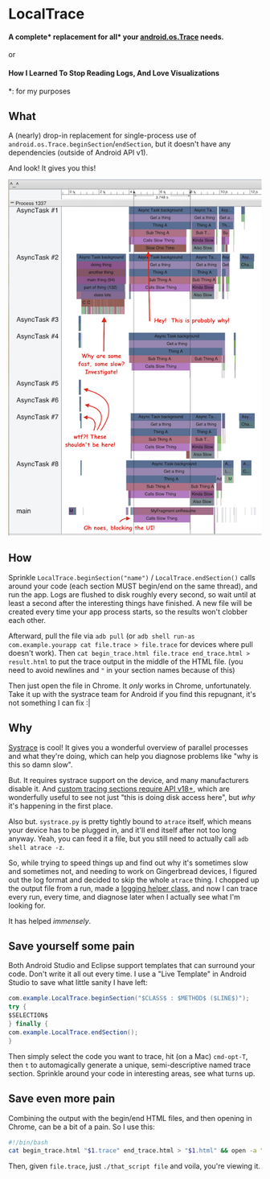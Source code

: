 # LocalTrace
#### A complete* replacement for all* your [android.os.Trace](https://developer.android.com/reference/android/os/Trace.html) needs.
or
#### How I Learned To Stop Reading Logs, And Love Visualizations

*: for my purposes

## What
A (nearly) drop-in replacement for single-process use of `android.os.Trace.beginSection`/`endSection`,
but it doesn't have any dependencies (outside of Android API v1).

And look!  It gives you this!

![example output](result.png)

## How
Sprinkle `LocalTrace.beginSection("name")` / `LocalTrace.endSection()` calls around your code (each section
MUST begin/end on the same thread), and run the app.  Logs are flushed to disk roughly every second, so wait
until at least a second after the interesting things have finished.  A new file will be created every time
your app process starts, so the results won't clobber each other.

Afterward, pull the file via `adb pull` (or `adb shell run-as com.example.yourapp cat file.trace > file.trace`
for devices where pull doesn't work).  Then `cat begin_trace.html file.trace end_trace.html > result.html` to put
the trace output in the middle of the HTML file.  (you need to avoid newlines and `"` in your section names
because of this)

Then just open the file in Chrome.  It _only_ works in Chrome, unfortunately.  Take it up with the systrace
team for Android if you find this repugnant, it's not something I can fix :|

## Why
[Systrace](http://developer.android.com/tools/debugging/systrace.html) is cool!
It gives you a wonderful overview of parallel processes and what they're doing,
which can help you diagnose problems like "why is this so damn slow".

But.  It requires systrace support on the device, and many manufacturers disable it.
And [custom tracing sections require API v18+](https://developer.android.com/reference/android/os/Trace.html#beginSection%28java.lang.String%29),
which are wonderfully useful to see not just "this is doing disk access here", but
_why_ it's happening in the first place.

Also but.  `systrace.py` is pretty tightly bound to `atrace` itself, which means your
device has to be plugged in, and it'll end itself after not too long anyway.  Yeah, you
can feed it a file, but you still need to actually call `adb shell atrace -z`.

So, while trying to speed things up and find out why it's sometimes slow and sometimes not,
and needing to work on Gingerbread devices, I figured out the log format and decided to skip
the whole `atrace` thing.  I chopped up the output file from a run, made a [logging helper
class](LocalTrace.java), and now I can trace every run, every time, and diagnose later when
I actually see what I'm looking for.

It has helped _immensely_.

## Save yourself some pain
Both Android Studio and Eclipse support templates that can surround your code.
Don't write it all out every time.  I use a "Live Template" in Android Studio to save what
little sanity I have left:
```Java
com.example.LocalTrace.beginSection("$CLASS$ : $METHOD$ ($LINE$)");
try {
$SELECTION$
} finally {
com.example.LocalTrace.endSection();
}
```
Then simply select the code you want to trace, hit (on a Mac) `cmd-opt-T`, then `t`
to automagically generate a unique, semi-descriptive named trace section.  Sprinkle around
your code in interesting areas, see what turns up.

## Save even more pain
Combining the output with the begin/end HTML files, and then opening in Chrome, can be a bit of a
pain.  So I use this:
```bash
#!/bin/bash
cat begin_trace.html "$1.trace" end_trace.html > "$1.html" && open -a "Google Chrome.app" "$1.html"
```
Then, given `file.trace`, just `./that_script file` and voila, you're viewing it.
